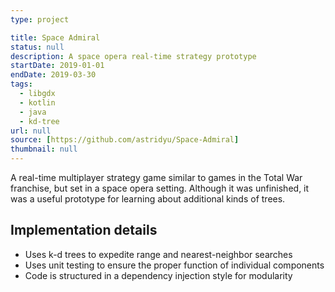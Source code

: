 ```yaml
---
type: project

title: Space Admiral
status: null
description: A space opera real-time strategy prototype
startDate: 2019-01-01
endDate: 2019-03-30
tags:
  - libgdx
  - kotlin
  - java
  - kd-tree
url: null
source: [https://github.com/astridyu/Space-Admiral]
thumbnail: null
---
```


A real-time multiplayer strategy game similar to games in the Total War
franchise, but set in a space opera setting. Although it was unfinished, it was
a useful prototype for learning about additional kinds of trees.

## Implementation details

- Uses k-d trees to expedite range and nearest-neighbor searches
- Uses unit testing to ensure the proper function of individual components
- Code is structured in a dependency injection style for modularity
